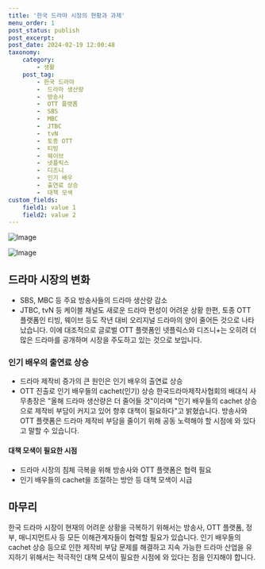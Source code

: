 ```yaml
---
title: '한국 드라마 시장의 현황과 과제'
menu_order: 1
post_status: publish
post_excerpt: 
post_date: 2024-02-19 12:00:48
taxonomy:
    category:
        - 생활
    post_tag:
        - 한국 드라마
        -  드라마 생산량
        -  방송사
        -  OTT 플랫폼
        -  SBS
        -  MBC
        -  JTBC
        -  tvN
        -  토종 OTT
        -  티빙
        -  웨이브
        -  넷플릭스
        -  디즈니
        -  인기 배우
        -  출연료 상승
        -  대책 모색
custom_fields:
    field1: value 1
    field2: value 2
---
```


![Image](https://imgnews.pstatic.net/image/011/2024/02/13/0004298608_001_20240213055901021.jpg?type=w647)

![Image](https://imgnews.pstatic.net/image/011/2024/02/13/0004298608_002_20240213055901068.jpg?type=w647)

## 드라마 시장의 변화
- SBS, MBC 등 주요 방송사들의 드라마 생산량 감소
- JTBC, tvN 등 케이블 채널도 새로운 드라마 편성이 어려운 상황
한편, 토종 OTT 플랫폼인 티빙, 웨이브 등도 작년 대비 오리지널 드라마의 양이 줄어든 것으로 나타났습니다. 이에 대조적으로 글로벌 OTT 플랫폼인 넷플릭스와 디즈니+는 오히려 더 많은 드라마를 공개하며 시장을 주도하고 있는 것으로 보입니다.
### 인기 배우의 출연료 상승
- 드라마 제작비 증가의 큰 원인은 인기 배우의 출연료 상승
- OTT 진출로 인기 배우들의 cachet(인기) 상승
한국드라마제작사협회의 배대식 사무총장은 "올해 드라마 생산량은 더 줄어들 것"이라며 "인기 배우들의 cachet 상승으로 제작비 부담이 커지고 있어 향후 대책이 필요하다"고 밝혔습니다. 방송사와 OTT 플랫폼은 드라마 제작비 부담을 줄이기 위해 공동 노력해야 할 시점에 와 있다고 말할 수 있습니다.
#### 대책 모색이 필요한 시점
- 드라마 시장의 침체 극복을 위해 방송사와 OTT 플랫폼은 협력 필요
- 인기 배우들의 cachet을 조절하는 방안 등 대책 모색이 시급
## 마무리
한국 드라마 시장이 현재의 어려운 상황을 극복하기 위해서는 방송사, OTT 플랫폼, 정부, 매니지먼트사 등 모든 이해관계자들이 협력할 필요가 있습니다. 인기 배우들의 cachet 상승 등으로 인한 제작비 부담 문제를 해결하고 지속 가능한 드라마 산업을 유지하기 위해서는 적극적인 대책 모색이 필요한 시점에 와 있다는 점을 인지해야 합니다.
